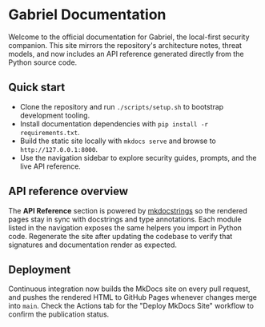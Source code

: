 # Gabriel Documentation

Welcome to the official documentation for Gabriel, the local-first security companion. This
site mirrors the repository's architecture notes, threat models, and now includes an API
reference generated directly from the Python source code.

## Quick start

- Clone the repository and run `./scripts/setup.sh` to bootstrap development tooling.
- Install documentation dependencies with `pip install -r requirements.txt`.
- Build the static site locally with `mkdocs serve` and browse to `http://127.0.0.1:8000`.
- Use the navigation sidebar to explore security guides, prompts, and the live API reference.

## API reference overview

The **API Reference** section is powered by [mkdocstrings](https://mkdocstrings.github.io/)
so the rendered pages stay in sync with docstrings and type annotations. Each module listed in
the navigation exposes the same helpers you import in Python code. Regenerate the site after
updating the codebase to verify that signatures and documentation render as expected.

## Deployment

Continuous integration now builds the MkDocs site on every pull request, and pushes the rendered
HTML to GitHub Pages whenever changes merge into `main`. Check the Actions tab for the
"Deploy MkDocs Site" workflow to confirm the publication status.
